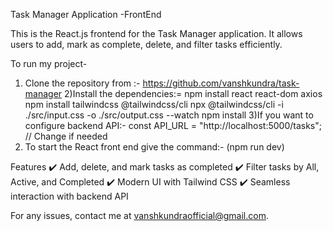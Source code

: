 Task Manager Application -FrontEnd

This is the React.js frontend for the Task Manager application. It allows users to add, mark as complete, delete, and filter tasks efficiently.

To run my project-
1) Clone the repository from :- https://github.com/vanshkundra/task-manager
2)Install the dependencies:=
 npm install react react-dom axios
 npm install tailwindcss @tailwindcss/cli
 npx @tailwindcss/cli -i ./src/input.css -o ./src/output.css --watch
 npm install 
3)If you want to configure backend API:-
const API_URL = "http://localhost:5000/tasks"; // Change if needed
4) To start the React front end give the command:-
(npm run dev)

Features
✔️ Add, delete, and mark tasks as completed
✔️ Filter tasks by All, Active, and Completed
✔️ Modern UI with Tailwind CSS
✔️ Seamless interaction with backend API

For any issues, contact me at vanshkundraofficial@gmail.com.

